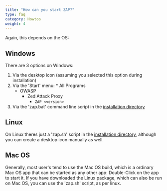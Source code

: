 ```yaml
---
title: "How can you start ZAP?"
type: faq
category: Howtos
weight: 4
---
```


Again, this depends on the OS:

##  Windows

There are 3 options on Windows:

  1. Via the desktop icon (assuming you selected this option during installation)
  2. Via the 'Start' menu:
    * All Programs 
      * OWASP 
        * Zed Attack Proxy 
          * `ZAP <version>`
  3. Via the 'zap.bat' command line script in the [installation directory](faq/where-is-zap-installed/)

##  Linux

On Linux theres just a 'zap.sh' script in the [installation
directory](faq/where-is-zap-installed/), although you can create a desktop icon manually as
well.

##  Mac OS

Generally, most user's tend to use the Mac OS build, which is a ordinary Mac
OS app that can be started as any other app: Double-Click on the app to start
it. If you have downloaded the Linux package, which can also be run on Mac OS,
you can use the 'zap.sh' script, as per linux.
